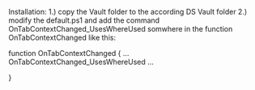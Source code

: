 Installation:
1.) copy the Vault folder to the according DS Vault folder
2.) modify the default.ps1 and add the command OnTabContextChanged_UsesWhereUsed somwhere in the function OnTabContextChanged like this:

function OnTabContextChanged
{
...
	OnTabContextChanged_UsesWhereUsed
...
	
}


